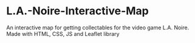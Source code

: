 # L.A.-Noire-Interactive-Map
An interactive map for getting collectables for the video game L.A. Noire. Made with HTML, CSS, JS and Leaflet library
